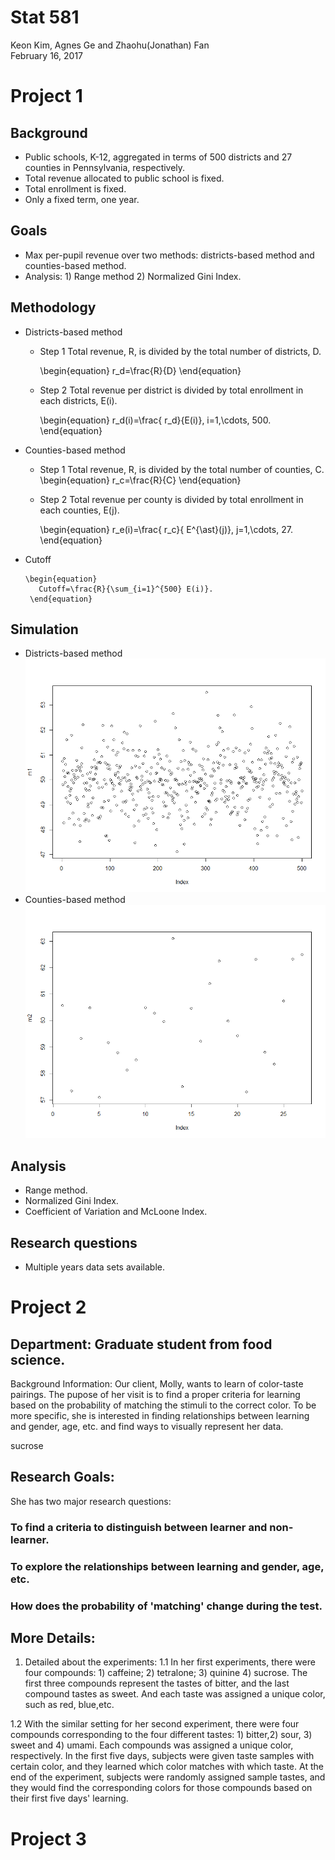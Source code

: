 # Stat 581
Keon Kim, Agnes Ge and Zhaohu(Jonathan) Fan  
February 16, 2017  




# Project 1
## Background

- Public schools, K-12, aggregated in terms of 500 districts and 27 counties in Pennsylvania, respectively. 
- Total revenue allocated to public school is fixed.
- Total enrollment is fixed.
- Only a fixed term, one year.

## Goals

- Max per-pupil revenue over two methods: districts-based method and counties-based method.
- Analysis: 1) Range method 2) Normalized Gini Index.


## Methodology

- Districts-based method 
    - Step 1  Total revenue, R, is divided by the total number of districts, D.
    
       \begin{equation}
         r_d=\frac{R}{D}
       \end{equation}
    - Step 2  Total revenue per district is divided by  total enrollment in each districts, E(i). 
    
      \begin{equation}
         r_d(i)=\frac{ r_d}{E(i)}, i=1,\cdots, 500.
       \end{equation}
- Counties-based method
    - Step 1 Total revenue, R, is divided by the total number of counties, C.
      \begin{equation}
         r_c=\frac{R}{C}
       \end{equation}
    - Step 2 Total revenue per county is divided by  total enrollment in each counties, E(j).
    
      \begin{equation}
         r_e(i)=\frac{ r_c}{ E^{\ast}(j)}, j=1,\cdots, 27.
       \end{equation}
- Cutoff 
         
      \begin{equation}
         Cutoff=\frac{R}{\sum_{i=1}^{500} E(i)}.
       \end{equation}

## Simulation
- Districts-based method 
![](index_files/figure-html/unnamed-chunk-1-1.png)<!-- -->
- Counties-based method
![](index_files/figure-html/unnamed-chunk-2-1.png)<!-- -->

## Analysis

 - Range method.
 - Normalized Gini Index.
 - Coefficient of Variation and McLoone Index. 
## Research questions

- Multiple years data sets available.


# Project 2

## Department: Graduate student from food science.

Background Information:
Our client, Molly, wants to learn of color-taste pairings. The pupose of her visit is to find a proper criteria for learning based on the probability of matching the stimuli to the correct color. To be more specific, she is interested in finding relationships between learning and gender, age, etc. and find ways to visually represent her data.

sucrose 

## Research Goals:

She has two major research questions:
### To find a criteria to distinguish  between learner and non-learner.
### To explore the relationships between learning and gender, age, etc.
### How does the probability of 'matching' change during the test. 

##  More Details:
1) Detailed about the experiments:
 1.1 In her first experiments, there were four compounds: 1) caffeine; 2) tetralone; 3) quinine 4) sucrose.
The first three compounds represent the tastes of bitter, and the last compound tastes as sweet. And each taste was assigned a unique color, such as red, blue,etc.

 1.2 With the similar setting for her second experiment, there were four compounds corresponding to the four different tastes: 1) bitter,2) sour, 3) sweet and 4) umami. Each compounds was assigned a unique color, respectively. In the first five days, subjects were given taste samples with certain color, and they learned which color matches with which taste. At the end of the experiment, subjects were randomly assigned sample tastes, and they would find the corresponding colors for those compounds based on their first five days' learning. 

# Project 3
